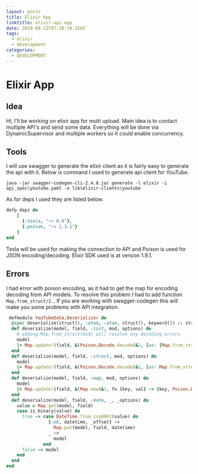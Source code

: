 ```yaml
---
layout: posts
title: Elixir App
linktitle: elixir-api-app
date: 2019-09-22T07:30:19.356Z
tags:
  - elixir
  - development
categories:
  - DEVELOPMENT
---
```

# Elixir App

## Idea

Hi, I'll be working on elixir app for multi upload. Main idea is to contact multiple API's and send some data. Everything will be done via DynamicSupervisor and multiple workers so it could enable concurrency.

## Tools

I will use swagger to generate the elixir client as it is fairly easy to generate the api with it. Below is command I used to generate api client for YouTube.

```
java -jar swagger-codegen-cli-2.4.8.jar generate -l elixir -i api_spec\youtube.yaml -o lib\elixir-clients\youtube
```

As for deps I used they are listed below.

```ruby
defp deps do
    [
      {:tesla, "~> 0.8"},
      {:poison, "~> 1.3.1"}
    ]
end
```

Tesla will be used for making the connection to API and Poison is used for JSON encoding/decoding. Elixir SDK used is at version 1.9.1. 

## Errors

I had error with poison encoding, as it had to get the map for encoding decoding from API models. To resolve this problem I had to add function `Map.from_struct/2.`. If you are working with swagger-codegen this will make you some problems with API integration.

```ruby
 defmodule YouTubeData.Deserializer do
  @spec deserialize(struct(), :atom, :atom, struct(), keyword()) :: struct()
  def deserialize(model, field, :list, mod, options) do
    # adding Map.from_struct(mod) will resolve any decoding errors
    model
    |> Map.update!(field, &(Poison.Decode.decode(&1, [as: [Map.from_struct(mod)]])))
  end
  def deserialize(model, field, :struct, mod, options) do
    model
    |> Map.update!(field, &(Poison.Decode.decode(&1, [as: Map.from_struct(mod)])))
  end
  def deserialize(model, field, :map, mod, options) do
    model
    |> Map.update!(field, &(Map.new(&1, fn {key, val} -> {key, Poison.Decode.decode(val, Keyword.merge(options, [as: Map.from_struct(mod)]))} end)))
  end
  def deserialize(model, field, :date, _, _options) do
    value = Map.get(model, field)
    case is_binary(value) do
      true -> case DateTime.from_iso8601(value) do
                {:ok, datetime, _offset} ->
                  Map.put(model, field, datetime)
                _ ->
                  model
              end
      false -> model
    end
  end
end
```
